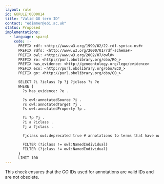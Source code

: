 ```yaml
---
layout: rule
id: GORULE:0000014
title: "Valid GO term ID"
contact: "edimmer@ebi.ac.uk"
status: Proposed
implementations:
  - language: sparql
    code: |-
      PREFIX rdf: <http://www.w3.org/1999/02/22-rdf-syntax-ns#>
      PREFIX rdfs: <http://www.w3.org/2000/01/rdf-schema#>
      PREFIX owl: <http://www.w3.org/2002/07/owl#>
      PREFIX ro: <http://purl.obolibrary.org/obo/RO_>
      PREFIX has_evidence: <http://geneontology.org/lego/evidence>
      PREFIX eco: <http://purl.obolibrary.org/obo/ECO_>
      PREFIX go: <http://purl.obolibrary.org/obo/GO_>

      SELECT ?i ?iclass ?p ?j ?jclass ?s ?e
      WHERE {
        ?s has_evidence: ?e .

        ?s owl:annotatedSource ?i .
        ?s owl:annotatedTarget ?j .
        ?s owl:annotatedProperty ?p .

        ?i ?p ?j .
        ?i a ?iclass .
        ?j a ?jclass .

        ?jclass owl:deprecated true # annotations to terms that have owl:deprecated true (obsolete)

        FILTER (?iclass != owl:NamedIndividual)
        FILTER (?jclass != owl:NamedIndividual)
      }
      LIMIT 100
---
```

This check ensures that the GO IDs used for annotations are valid IDs
and are not obsolete.
